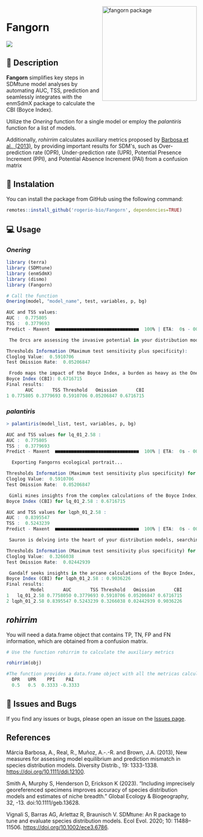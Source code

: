 
<img src="https://github.com/rogerio-bio/Fangorn/assets/90930770/17034e97-f469-4b02-b1b3-c7afc326ec24" alt="fangorn package" min-width="200px" max-width="200px" width="250px" align="right">

# Fangorn
<img src="https://img.shields.io/badge/R_package-3276b5" />

## 📃 Description

**Fangorn** simplifies key steps in SDMtune model analyses by automating AUC, TSS, prediction and seamlessly integrates with the enmSdmX package to calculate the CBI (Boyce Index).

Utilize the *Onering* function for a single model or employ the *palantiris* function for a list of models.

Additionally, *rohirrim* calculates auxiliary metrics proposed by [Barbosa et al., (2013)](https://onlinelibrary.wiley.com/doi/10.1111/ddi.12100), by providing important results for SDM's, such as Over-prediction rate (OPR), Under-prediction rate (UPR), Potential Presence Increment (PPI), and Potential Absence Increment (PAI) from a confusion matrix

## 🚀 Instalation

You can install the package from GitHub using the following command:

``` r
remotes::install_github('rogerio-bio/Fangorn', dependencies=TRUE)
```

## 💻 Usage

### *Onering*
``` r
library (terra)
library (SDMtune)
library (enmSdmX)
library (dismo)
library (Fangorn)

# Call the function
Onering(model, "model_name", test, variables, p, bg)

AUC and TSS values:
AUC :  0.775805 
TSS :  0.3779693 
Predict - Maxent  ■■■■■■■■■■■■■■■■■■■■■■■■■■■■■■■  100% | ETA:  0s - 00:03:46.6

 The Orcs are assessing the invasive potential in your distribution models...

Thresholds Information (Maximum test sensitivity plus specificity):
Cloglog Value:  0.5910706 
Test Omission Rate:  0.05206847 

 Frodo maps the impact of the Boyce Index, a burden as heavy as the One Ring.. 
Boyce Index (CBI): 0.6716715 
Final results:
       AUC       TSS Threshold   Omission       CBI
1 0.775805 0.3779693 0.5910706 0.05206847 0.6716715

```
### *palantiris*

``` r
> palantiris(model_list, test, variables, p, bg)

AUC and TSS values for lq_01_2.58 :
AUC :  0.775805 
TSS :  0.3779693 
Predict - Maxent  ■■■■■■■■■■■■■■■■■■■■■■■■■■■■■■■  100% | ETA:  0s - 00:03:41.3

  Exporting Fangorns ecological portrait...

Thresholds Information (Maximum test sensitivity plus specificity) for lq_01_2.58 :
Cloglog Value:  0.5910706 
Test Omission Rate:  0.05206847 

 Gimli mines insights from the complex calculations of the Boyce Index, challenges surpassing the Mines of Moria.. 
Boyce Index (CBI) for lq_01_2.58 : 0.6716715 

AUC and TSS values for lqph_01_2.58 :
AUC :  0.8395547 
TSS :  0.5243239 
Predict - Maxent  ■■■■■■■■■■■■■■■■■■■■■■■■■■■■■■■  100% | ETA:  0s - 00:12:10.4

 Sauron is delving into the heart of your distribution models, searching for control... 

Thresholds Information (Maximum test sensitivity plus specificity) for lqph_01_2.58 :
Cloglog Value:  0.3266038 
Test Omission Rate:  0.02442939 

 Gandalf seeks insights in the arcane calculations of the Boyce Index, as formidable as facing the Balrog..
Boyce Index (CBI) for lqph_01_2.58 : 0.9036226 
Final results:
         Model       AUC       TSS Threshold   Omission       CBI
1   lq_01_2.58 0.7758050 0.3779693 0.5910706 0.05206847 0.6716715
2 lqph_01_2.58 0.8395547 0.5243239 0.3266038 0.02442939 0.9036226
```

## *rohirrim*

You will need a data.frame object that contains TP, TN, FP and FN information, which are obtained from a confusion matrix.

``` r
# Use the function rohirrim to calculate the auxiliary metrics

rohirrim(obj)

#The function provides a data.frame object with all the metricas calculated
  OPR   UPR    PPI    PAI
  0.5   0.5  0.3333 -0.3333
```

## 👾 Issues and Bugs

If you find any issues or bugs, please open an issue on the [Issues page](https://github.com/rogerio-bio/Fangorn/issues).

## References
Márcia Barbosa, A., Real, R., Muñoz, A.-.-R. and Brown, J.A. (2013), New measures for assessing model equilibrium and prediction mismatch in species distribution models. Diversity Distrib., 19: 1333-1338. https://doi.org/10.1111/ddi.12100.

Smith A, Murphy S, Henderson D, Erickson K (2023). “Including imprecisely georeferenced specimens improves accuracy of species distribution models and estimates of niche breadth.” Global Ecology & Biogeography, 32, -13. doi:10.1111/geb.13628. 

Vignali S, Barras AG, Arlettaz R, Braunisch V. SDMtune: An R package to tune and evaluate species distribution models. Ecol Evol. 2020; 10: 11488–11506. https://doi.org/10.1002/ece3.6786.
